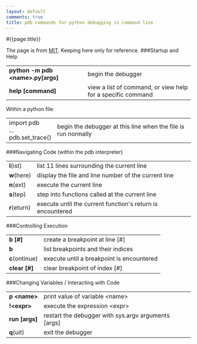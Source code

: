 ```yaml
---
layout: default
comments: true
title: pdb commands for python debugging in command line
---
```


#{{page.title}}

The page is from [MIT](http://web.stanford.edu/class/physics91si/2013/handouts/Pdb_Commands.pdf). Keeping here only for reference.
###Startup and Help

<table>
	<tr>
		<td><strong>python -m pdb &lt;name&gt;.py[args]</strong></td>
		<td>begin the debugger</td>
	</tr>
	<tr>
		<td><strong>help [command]</strong></td>
		<td>view a list of command, or view help for a specific command</td>
	</tr>
</table>

Within a python file:

<table>
	<tr>
		<td>import pdb
		<br>...
		<br>pdb.set_trace()</td>
		<td>begin the debugger at this line when the file is run normally</td>
	</tr>
</table>

###Navigating Code (within the pdb interpreter)

<table>
	<tr>
		<td><strong>l</strong>(ist)</td>
		<td>list 11 lines surrounding the current line</td>
	</tr>
	<tr>
		<td><strong>w</strong>(here)</td>
		<td>display the file and line number of the current line</td>
	</tr>
	<tr>
		<td><strong>n</strong>(ext)</td>
		<td>execute the current line</td>
	</tr><tr>
		<td><strong>s</strong>(tep)</td>
		<td>step into functions called at the current line</td>
	</tr><tr>
		<td><strong>r</strong>(eturn)</td>
		<td>execute until the current function's return is encountered</td>
	</tr>
</table>

###Controlling Execution

<table>
	<tr>
		<td><strong>b [#]</strong></td>
		<td>create a breakpoint at line [#]</td>
	</tr>
	<tr>
		<td><strong>b</strong></td>
		<td>list breakpoints and their indices</td>
	</tr>
	<tr>
		<td><strong>c</strong>(ontinue)</td>
		<td>execute until a breakpoint is encountered</td>
	</tr><tr>
		<td><strong>clear [#]</strong></td>
		<td>clear breakpoint of index [#]</td>
	</tr>
</table>

###Changing Variables / Interacting with Code

<table>
	<tr>
		<td><strong>p &lt;name&gt;</strong></td>
		<td>print value of variable &lt;name&gt;</td>
	</tr>
	<tr>
		<td><strong>!&lt;expr&gt;</strong></td>
		<td>execute the expression &lt;expr&gt;</td>
	</tr>
	<tr>
		<td><strong>run [args]</strong></td>
		<td>restart the debugger with sys.argv arguments [args]</td>
	</tr><tr>
		<td><strong>q</strong>(uit)</td>
		<td>exit the debugger</td>
	</tr>
</table>
